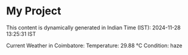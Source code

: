 # My Project

This content is dynamically generated in Indian Time (IST): 2024-11-28 13:25:31 IST


Current Weather in Coimbatore:
Temperature: 29.88 °C
Condition: haze
